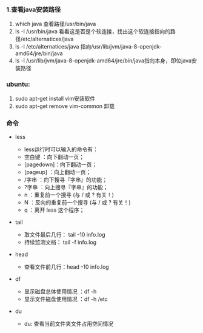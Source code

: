 ### 1.查看java安装路径   

1. which java   查看路径/usr/bin/java
2. ls -l /usr/bin/java   看看这是否是个软连接，找出这个软连接指向的路径/etc/alternatices/java
3. ls -l /etc/alternatices/java  指向/usr/lib/jvm/java-8-openjdk-amd64/jre/bin/java
4. ls -l /usr/lib/jvm/java-8-openjdk-amd64/jre/bin/java指向本身，即位java安装路径

### ubuntu:

1. sudo apt-get install vim安装软件
2. sudo apt-get remove vim-common  卸载
### 命令
- less
    - less运行时可以输入的命令有：
    - 空白键  ：向下翻动一页；
    - [pagedown]：向下翻动一页；
    - [pageup] ：向上翻动一页；
    - /字串   ：向下搜寻『字串』的功能；
    - ?字串   ：向上搜寻『字串』的功能；
    - n     ：重复前一个搜寻 (与 / 或 ? 有关！)
    - N     ：反向的重复前一个搜寻 (与 / 或 ? 有关！)
    - q     ：离开 less 这个程序；

- tail
  - 取文件最后几行： tail -10 info.log
  - 持续监测文档： tail -f info.log

- head
  - 查看文件前几行：head -10 info.log 

- df
  - 显示磁盘总体使用情况 ：df -h
  - 显示文件磁盘使用情况 ：df -h /etc

- du
  - du: 查看当前文件夹文件占用空间情况